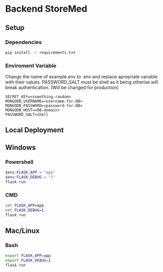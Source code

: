 # Backend StoreMed

## Setup

### Dependencies

```bash
pip install -r requirements.txt
```

### Enviroment Variable

Change the name of example.env to .env and replace apropriate variable with their values.
PASSWORD_SALT must be shell as it being otherise will break authentication. (Will be changed for production)

```text
SECRET_KEY=<something-random>
MONGODB_USERNAME=<username-for-DB>
MONGODB_PASSWORD=<password-for-DB>
MONGODB_HOST=<DB-domain>
PASSWORD_SALT=shell
```

## Local Deployment

## Windows

### Powershell

```powershell
$env:FLASK_APP = "app"
$env:FLASK_DEBUG = "1"
flask run
```

### CMD

```cmd
set FLASK_APP=app
set FLASK_DEBUG=1  
flask run
```

## Mac/Linux

### Bash

```bash
export FLASK_APP=app
export FLASK_DEBUG=1  
flask run
```
